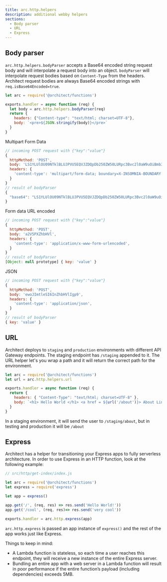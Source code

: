 ```yaml
---
title: arc.http.helpers
description: additional webby helpers
sections:
  - Body parser
  - URL
  - Express
---
```


## Body parser

`arc.http.helpers.bodyParser` accepts a Base64 encoded string request body and will interpolate a request body into an object. `bodyParser` will interpolate request bodies based on `Content-Type` from the headers. Architect request bodies are always Base64 encoded strings with `req.isBase64Encoded=true`.

```js
let arc = require('@architect/functions')

exports.handler = async function (req) {
  let body = arc.http.helpers.bodyParser(req)
  return {
    headers: {"Content-type": "text/html; charset=UTF-8"},    
    body: `<pre>${JSON.stringify(body)}</pre>`
  }
}
```

Multipart Form Data
```js
// incoming POST request with {"key":"value"}
{
  httpMethod: 'POST',
  body: 'LS1YLUlOU09NTklBLUJPVU5EQVJZDQpDb250ZW50LURpc3Bvc2l0aW9uOiBmb3JtLWRhdGE7IG5hbWU9ImtleSINCg0KdmFsdWUNCi0tWC1JTlNPTU5JQS1CT1VOREFSWS0tDQo=',
  headers: {
    'content-type': 'multipart/form-data; boundary=X-INSOMNIA-BOUNDARY',
  }
}
// result of bodyParser
{
  "base64": "LS1YLUlOU09NTklBLUJPVU5EQVJZDQpDb250ZW50LURpc3Bvc2l0aW9uOiBmb3JtLWRhdGE7IG5hbWU9ImtleSINCg0KdmFsdWUNCi0tWC1JTlNPTU5JQS1CT1VOREFSWS0tDQo="
}
```

Form data URL encoded
```js
// incoming POST request with {"key":"value"}
{
  httpMethod: 'POST',
  body: 'a2V5PXZhbHVl',
  headers: {
    'content-type': 'application/x-www-form-urlencoded',
  }
}
// result of bodyParser
[Object: null prototype] { key: 'value' }
```

JSON
```js
// incoming POST request with {"key":"value"}
{
  httpMethod: 'POST',
  body: 'ewoJImtleSI6InZhbHVlIgp9',
  headers: {
    'content-type': 'application/json',
  }
}
// result of bodyParser
{ key: 'value' }
```


## URL

Architect deploys to `staging` and `production` environments with different API Gateway endpoints. The staging endpoint has `/staging` appended to it. The URL helper let's you wrap a path and it will return the correct path for the environment. 

```js
let arc = require('@architect/functions')
let url = arc.http.helpers.url

exports.handler = async function (req) {
  return {
    headers: { "Content-Type": "text/html; charset=UTF-8" },
    body: `<h1> Hello World </h1> <a href = ${url('/about')}> About Link</a>`
  }
}
```
In a staging environment, it will send the user to `/staging/about`, but in testing and production it will be `/about`

## Express

Architect has a helper for transitioning your Express apps to fully serverless architecture. In order to use Express in an HTTP function, look at the following example: 

```js
// src/http/get-index/index.js

let arc = require('@architect/functions')
let express = require('express')

let app = express()

app.get('/', (req, res) => res.send('Hello World!'))
app.get('/cool', (req, res)=> res.send('very cool'))

exports.handler = arc.http.express(app)
```
`arc.http.express` is passed an app instance of `express()` and the rest of the app works just like Express. 

Things to keep in mind: 

- A Lambda function is stateless, so each time a user reaches this endpoint, they will receive a new instance of the entire Express server.
- Bundling an entire app with a web server in a Lambda function will result in poor performance if the entire function’s payload (including dependencies) exceeds 5MB.
